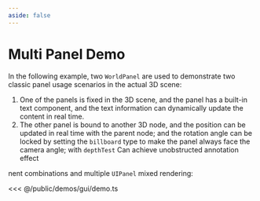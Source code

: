 ```yaml
---
aside: false
---
```

# Multi Panel Demo

In the following example, two `WorldPanel` are used to demonstrate two classic panel usage scenarios in the actual 3D scene:
1. One of the panels is fixed in the 3D scene, and the panel has a built-in text component, and the text information can dynamically update the content in real time.
2. The other panel is bound to another 3D node, and the position can be updated in real time with the parent node; and the rotation angle can be locked by setting the `billboard` type to make the panel always face the camera angle; with `depthTest` Can achieve unobstructed annotation effect

nent combinations and multiple `UIPanel` mixed rendering:

<Demo :height="500" src="/demos/gui/demo.ts"></Demo>

<<< @/public/demos/gui/demo.ts
